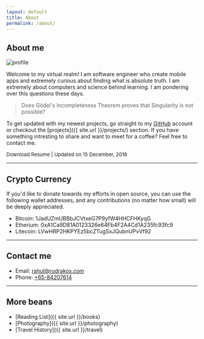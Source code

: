 ```yaml
---
layout: default
title: About
permalink: /about/
---
```


## About me

<img class="profile-picture" src="{{ site.url }}/assets/images/profile.jpg" alt="profile">


Welcome to my virtual realm! I am software engineer who create mobile apps and extremely curious about finding what is absolute truth. I am extremely about computers and science behind learning. I am pondering over this questions these days.

> Does Gödel's Incompleteness Theorem proves that Singularity is not possible?

To get updated with my newest projects, go straight to my [GitHub][github] account or checkout the [projects]({{ site.url }}/projects/) section. If you have something intresting to share and want to meet for a coffee? Feel free to contact me.

<div class="social-icon"><a id="pdf-ic" href="{{ site.url }}/assets/pdf/resume.pdf" target="_blank">
    <i class="fa fa-file-pdf-o social-icon"></i>
  </a>
  <span><font size="2">Download Resume | Updated on 15 December, 2018 </font></span>
</div>

---
## Crypto Currency

If you'd like to donate towards my efforts in open source, you can use the following wallet addresses, and any contributions (no matter how small) will be deeply appreciated.

* Bitcoin: 1JadUZmUBBbJCVtxeG7P9yfW4HHCFHKyqG
* Etherium: 0xA1Ca9D81A0123326e64Fb4F2A4Cd1A235fc93fc9
* Litecoin: LVwHRP2HKPYEz5bcZTugSxJQubnUPvVf92

---

## Contact me

* Email: [rahul@rudrakos.com](mailto:rahul@rudrakos.com)
* Phone: [+65-84207614](tel:+65-84207614)

---

## More beans
* [Reading List]({{ site.url }}/books)
* [Photography]({{ site.url }}/photography)
* [Travel History]({{ site.url }}/travel)


[github]: <https://github.com/{{ site.trivium.social.github }}>
[medium]: <https://medium.com/@{{ site.trivium.social.medium }}>
[udacity]: <https://udacity.com>
[fsnd]: <https://www.udacity.com/course/full-stack-web-developer-nanodegree--nd004>
[PSF]: <https://www.python.org/psf>
[rudra]: <https://en.wikipedia.org/wiki/Rudra>
[cmu]: <https://www.hcii.cmu.edu/>
[disney]: <http://www.disneyinteractive.com/>
[grab]: <https://www.grab.com/sg/>

